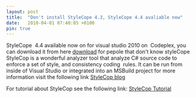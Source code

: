 ```yaml
---
layout: post
title:  "Don't install StyleCope 4.3, StyleCope 4.4 avaliable now"
date:   2010-04-01 07:40:05 +0100
pin: true
---
```


StyleCope  4.4 available now on for visual studio 2010 on  Codeplex, you
can download it from here [download](http://stylecop.codeplex.com/) for pepole
that don\'t know styleCope StyleCop is a wonderful analyzer tool that analyze C# source code to enforce a set of style, and consistency coding  rules. It can be run from inside of Visual Studio or integrated into an MSBuild project for more information visit the following link [StyleCop blog](http://blogs.msdn.com/sourceanalysis/?ocid=soc-n-eg-elite--MRadwan)

For tutorial about StyleCop see the following link: [StyleCop Tutorial](http://www.onedotnetway.com/stylecop-tutorial/)
